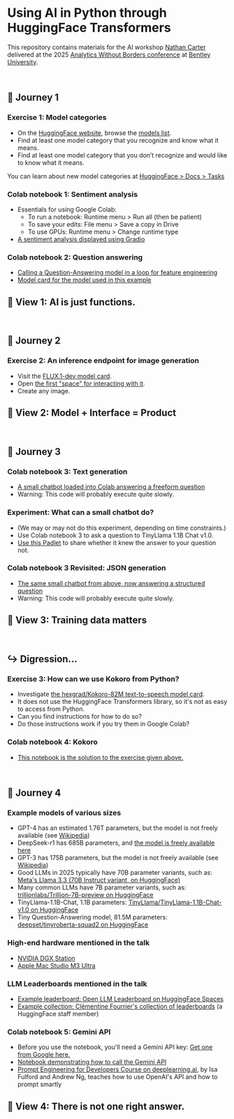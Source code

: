 # Using AI in Python through HuggingFace Transformers

This repository contains materials for the AI workshop [Nathan Carter](https://faculty.bentley.edu/profile/ncarter) delivered at the 2025 [Analytics Without Borders conference](https://www.bentley.edu/centers/cads/dart/analytics-without-borders) at [Bentley University](http://www.bentley.edu).

&nbsp;

## :walking: Journey 1

### Exercise 1: Model categories

 - On the [HuggingFace website](https://huggingface.co/), browse the [models list](https://huggingface.co/models).
 - Find at least one model category that you recognize and know what it means.
 - Find at least one model category that you don’t recognize and would like to know what it means.

You can learn about new model categories at [HuggingFace > Docs > Tasks](https://huggingface.co/tasks)

### Colab notebook 1: Sentiment analysis

 - Essentials for using Google Colab:
    - To run a notebook: Runtime menu > Run all (then be patient)
    - To save your edits: File menu > Save a copy in Drive
    - To use GPUs: Runtime menu > Change runtime type
 - [A sentiment analysis displayed using Gradio](https://colab.research.google.com/drive/1yIQfGr0T6kL3bEZ7tWTGNMKboLGvpLtm?usp=sharing)

### Colab notebook 2: Question answering

 - [Calling a Question-Answering model in a loop for feature engineering](https://colab.research.google.com/drive/1S2RyyNRR_7lJGv8i_aRWrbVMl86G8Deo?usp=sharing)
 - [Model card for the model used in this example](https://huggingface.co/google-bert/bert-large-uncased-whole-word-masking-finetuned-squad)

## :sunrise_over_mountains: View 1: AI is just functions.

&nbsp;

## :walking: Journey 2

### Exercise 2: An inference endpoint for image generation

 - Visit the [FLUX.1-dev model card](https://huggingface.co/black-forest-labs/FLUX.1-dev).
 - Open [the first "space" for interacting with it](https://huggingface.co/spaces/black-forest-labs/FLUX.1-dev).
 - Create any image.

## :sunrise_over_mountains: View 2: Model + Interface = Product

&nbsp;

## :walking: Journey 3

### Colab notebook 3: Text generation

 - [A small chatbot loaded into Colab answering a freeform question](https://colab.research.google.com/drive/1V1wRIb2cSqsWIzX1_auAYr3hFO5nAie2?usp=sharing)
 - Warning: This code will probably execute quite slowly.

### Experiment: What can a small chatbot do?

 - (We may or may not do this experiment, depending on time constraints.)
 - Use Colab notebook 3 to ask a question to TinyLlama 1.1B Chat v1.0.
 - [Use this Padlet](https://bentleyu.padlet.org/ncarter80/what-does-tinyllama-1-1b-know-7bw117qecj9f8u04) to share whether it knew the answer to your question not.

### Colab notebook 3 Revisited: JSON generation

 - [The same small chatbot from above, now answering a structured question](https://colab.research.google.com/drive/1lOgtBLx_U7T37T0-wZrZNteQI4LA-_Q3?usp=sharing)
 - Warning: This code will probably execute quite slowly.

## :sunrise_over_mountains: View 3: Training data matters

&nbsp;

## :arrow_right_hook: Digression...

### Exercise 3: How can we use Kokoro from Python?

 - Investigate [the hexgrad/Kokoro-82M text-to-speech model card](https://huggingface.co/hexgrad/Kokoro-82M).
 - It does not use the HuggingFace Transformers library, so it's not as easy to access from Python.
 - Can you find instructions for how to do so?
 - Do those instructions work if you try them in Google Colab?

### Colab notebook 4: Kokoro

 - [This notebook is the solution to the exercise given above.](https://colab.research.google.com/drive/15BftVIs9GS4n_glHA2jI16jJabxu3AgA?usp=sharing)

&nbsp;

## :walking: Journey 4

### Example models of various sizes

 - GPT-4 has an estimated 1.76T parameters, but the model is not freely available (see [Wikipedia](https://en.wikipedia.org/wiki/GPT-4))
 - DeepSeek-r1 has 685B parameters, and [the model is freely available here](https://huggingface.co/deepseek-ai/DeepSeek-R1)
 - GPT-3 has 175B parameters, but the model is not freely available (see [Wikipedia](https://en.wikipedia.org/wiki/GPT-3))
 - Good LLMs in 2025 typically have 70B parameter variants, such as: [Meta's Llama 3.3 (70B Instruct variant, on HuggingFace)](https://huggingface.co/meta-llama/Llama-3.3-70B-Instruct)
 - Many common LLMs have 7B parameter variants, such as: [trillionlabs/Trillion-7B-preview on HuggingFace](https://huggingface.co/trillionlabs/Trillion-7B-preview)
 - TinyLlama-1.1B-Chat, 1.1B parameters: [TinyLlama/TinyLlama-1.1B-Chat-v1.0 on HuggingFace](https://huggingface.co/TinyLlama/TinyLlama-1.1B-Chat-v1.0)
 - Tiny Question-Answering model, 81.5M parameters: [deepset/tinyroberta-squad2 on HuggingFace](https://huggingface.co/deepset/tinyroberta-squad2)

### High-end hardware mentioned in the talk

 - [NVIDIA DGX Station](https://www.nvidia.com/en-us/products/workstations/dgx-station/)
 - [Apple Mac Studio M3 Ultra](https://www.apple.com/newsroom/2025/03/apple-unveils-new-mac-studio-the-most-powerful-mac-ever/)

### LLM Leaderboards mentioned in the talk

 - [Example leaderboard: Open LLM Leaderboard on HuggingFace Spaces](https://huggingface.co/spaces/open-llm-leaderboard/open_llm_leaderboard#/)
 - [Example collection: Clémentine Fourrier's collection of leaderboards](https://huggingface.co/collections/clefourrier/leaderboards-and-benchmarks-64f99d2e11e92ca5568a7cce) (a HuggingFace staff member)

### Colab notebook 5: Gemini API

 - Before you use the notebook, you'll need a Gemini API key: [Get one from Google here.](https://aistudio.google.com/app/apikey)
 - [Notebook demonstrating how to call the Gemini API](https://colab.research.google.com/drive/1m_w1X2_ePX6sfgaDcL1omNrrIdybfaZL?usp=sharing)
 - [Prompt Engineering for Developers Course on deeplearning.ai](https://www.deeplearning.ai/short-courses/chatgpt-prompt-engineering-for-developers/), by Isa Fulford and Andrew Ng, teaches how to use OpenAI's API and how to prompt smartly

## :sunrise_over_mountains: View 4: There is not one right answer.
